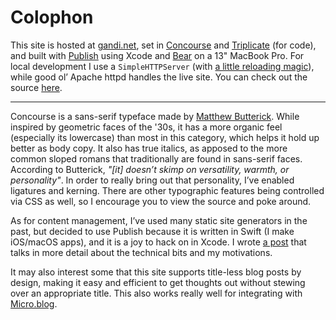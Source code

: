 # Colophon

This site is hosted at [gandi.net](https://www.gandi.net/en/simple-hosting), set in [Concourse](https://mbtype.com/fonts/concourse/) and [Triplicate](https://mbtype.com/fonts/triplicate/) (for code), and built with [Publish](https://github.com/JohnSundell/Publish) using Xcode and [Bear](https://bear.app) on a 13" MacBook Pro. For local development I use a `SimpleHTTPServer` (with [a little reloading magic](https://github.com/peteschaffner/peteschaffner.com/blob/master/Makefile#L18)), while good ol’ Apache httpd handles the live site. You can check out the source [here](https://github.com/peteschaffner/peteschaffner.com).

---

Concourse is a sans-serif typeface made by [Matthew Butterick](https://mbtype.com/bio.html). While inspired by geometric faces of the '30s, it has a more organic feel (especially its lowercase) than most in this category, which helps it hold up better as body copy. It also has true italics, as apposed to the more common sloped romans that traditionally are found in sans-serif faces. According to Butterick, *"[it] doesn’t skimp on versatility, warmth, or personality"*. In order to really bring out that personality, I’ve enabled ligatures and kerning. There are other typographic features being controlled via CSS as well, so I encourage you to view the source and poke around.

As for content management, I’ve used many static site generators in the past, but decided to use Publish because it is written in Swift (I make iOS/macOS apps), and it is a joy to hack on in Xcode. I wrote [a post](/words/a-new-year-a-new-site) that talks in more detail about the technical bits and my motivations. 

It may also interest some that this site supports title-less blog posts by design, making it easy and efficient to get thoughts out without stewing over an appropriate title. This also works really well for integrating with [Micro.blog](https://micro.blog).
